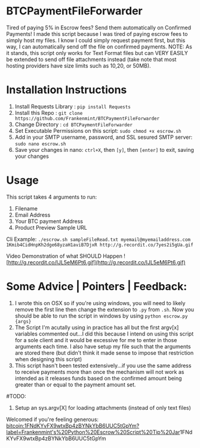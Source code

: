 # BTCPaymentFileForwarder
Tired of paying 5% in Escrow fees?  Send them automatically on Confirmed Payments!  I made this script because I was tired of paying escrow fees to simply host my files.  I know I could simply request payment first, but this way, I can automatically send off the file on confirmed payments.  NOTE:  As it stands, this script only works for Text Format files but can VERY EASILY be extended to send off file attachments instead (take note that most hosting providers have size limits such as 10,20, or 50MB).

# Installation Instructions

1. Install Requests Library : `pip install Requests`
2. Install this Repo : `git clone https://github.com/Frankenmint/BTCPaymentFileForwarder`
3. Change Directory : `cd BTCPaymentFileForwarder`
3. Set Executable Permissions on this script: `sudo chmod +x escrow.sh`
4. Add in your SMTP username, password, and SSL sesured SMTP server:  `sudo nano escrow.sh`
5. Save your changes in nano: `ctrl+X`, then `[y]`, then `[enter]` to exit, saving your changes

# Usage

This script takes 4 arguments to run:

1. Filename
2. Email Address
3. Your BTC payment Address
4. Product Preview Sample URL

Cli Example:
`./escrow.sh sampleFileRead.txt myemail@myemailaddress.com 1Kmib4CidHnpKh2dge68yzaH1aviB7DjxR http://g.recordit.co/7yes2i5gUa.gif` 

Video Demonstration of what SHOULD Happen
![http://g.recordit.co/IJL5eM6Pt6.gif](http://g.recordit.co/IJL5eM6Pt6.gif)

# Some Advice | Pointers | Feedback:
1. I wrote this on OSX so if you're using windows, you will need to likely remove the first line then change the extension to `.py` from `.sh`.  Now you should be able to run the script in windows by using `python escrow.py {args}`
2. The Script I'm acutally using in practice has all but the first argv[x] variables commented out...I did this because I intend on using this script for a sole client and it would be excessive for me to enter in those arguments each time.  I also have setup my file such that the arguments are stored there (but didn't think it made sense to impose that restriction when designing this script)
3. This script hasn't been tested extensively...if you use the same address to receive payments more than once the mechanism will not work as intended as it releases funds based on the confirmed amount being greater than or equal to the payment amount set.


#TODO:

1. Setup an sys.argv[X] for loading attachments (instead of only text files)

Welcomed if you're feeling generous:  
<bitcoin:1FNdKYvFX9wtxBp4zBYNkYbB6UUC5tGpYm?label=Frankenmint's%20Python%20Escrow%20Script%20Tip%20Jar>1FNdKYvFX9wtxBp4zBYNkYbB6UUC5tGpYm
